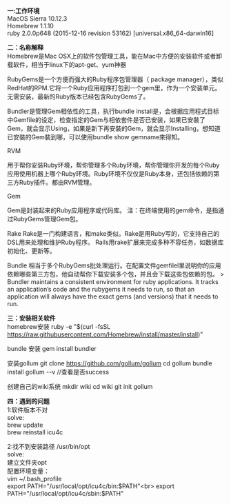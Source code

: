 **一:工作环境**<br>
MacOS Sierra 10.12.3<br>
Homebrew 1.1.10<br>
ruby 2.0.0p648 (2015-12-16 revision 53162) [universal.x86_64-darwin16]<br>

**二：名称解释**<br>
Homebrew是Mac OSX上的软件包管理工具，能在Mac中方便的安装软件或者卸载软件，相当于linux下的apt-get、yum神器

RubyGems是一个方便而强大的Ruby程序包管理器（ package manager），类似RedHat的RPM.它将一个Ruby应用程序打包到一个gem里，作为一个安装单元。无需安装，最新的Ruby版本已经包含RubyGems了。

Bundler是管理Gem相依性的工具，执行bundle install是，会根据应用程式目标中Gemfile的设定，检查指定的Gem与相依套件是否已安装，如果已安裝了Gem，就会显示Using，如果是新下再安裝的Gem，就会显示Installing，想知道已安裝的Gem裝到哪，可以使用bundle show gemname來得知。

RVM

用于帮你安装Ruby环境，帮你管理多个Ruby环境，帮你管理你开发的每个Ruby应用使用机器上哪个Ruby环境。Ruby环境不仅仅是Ruby本身，还包括依赖的第三方Ruby插件。都由RVM管理。

Gem

Gem是封装起来的Ruby应用程序或代码库。
注：在终端使用的gem命令，是指通过RubyGems管理Gem包。

Rake
Rake是一门构建语言，和make类似。Rake是用Ruby写的，它支持自己的DSL用来处理和维护Ruby程序。 Rails用rake扩展来完成多种不容任务，如数据库初始化、更新等。

Bundle
相当于多个RubyGems批处理运行。在配置文件gemfilel里说明你的应用依赖哪些第三方包，他自动帮你下载安装多个包，并且会下载这些包依赖的包。 > Bundler maintains a consistent environment for ruby applications. It tracks an application’s code and the rubygems it needs to run, so that an application will always have the exact gems (and versions) that it needs to run.

**三：安装相关软件**<br>
homebrew安装
ruby -e "$(curl -fsSL https://raw.githubusercontent.com/Homebrew/install/master/install)"

bundle 安装
gem install bundler

安装gollum
git clone https://github.com/gollum/gollum
cd gollum
bundle install
gollum --v  //查看是否success

创建自己的wiki系统
mkdir wiki
cd wiki
git init
gollum


**四：遇到的问题**<br>
1:软件版本不对<br>
solve:<br>
brew update<br>
brew reinstall icu4c

2:找不到安装路径 /usr/bin/opt<br>
solve:<br>
建立文件夹opt<br>
配置环境变量：<br>
vim ~/.bash_profile <br>export PATH="/usr/local/opt/icu4c/bin:$PATH"<br>
export PATH="/usr/local/opt/icu4c/sbin:$PATH"










